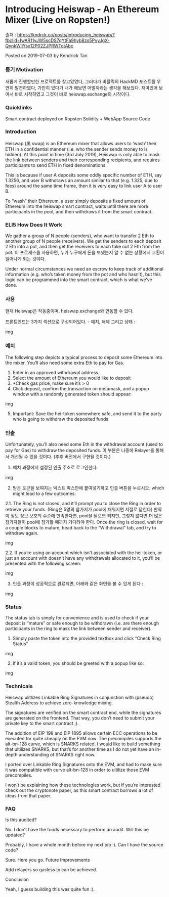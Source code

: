 # Introducing Heiswap - An Ethereum Mixer (Live on Ropsten!)

출처 : https://kndrck.co/posts/introducing_heiswap/?fbclid=IwAR11yJW5scDS7qYtFa9hyb8zo5PvyJgX-QynkWliYsx12P02ZJPRWTotAbc

Posted on 2019-07-03 by Kendrick Tan

### 동기 Motivation

새롭게 진행할만한 프로젝트를 찾고있었다, 그러다가 비탈릭의 HackMD 포스트를 우연히 발견하였다, 가만히 있다가 내가 해보면 어떨까라는 생각을 해보았다. 재미있어 보여서 바로 시작하였고 그것이 바로 heiswap.exchange의 시작이다. 

### Quicklinks

Smart contract deployed on Ropsten
Solidity + WebApp Source Code

### Introduction

Heiswap (黑 swap) is an Ethereum mixer that allows users to ‘wash’ their ETH in a confidential manner (i.e. who the sender sends money to is hidden). At this point in time (3rd July 2019), Heiswap is only able to mask the link between senders and their corresponding recipients, and requires participants to send ETH in fixed denominations.

This is because if user A deposits some oddly specific number of ETH, say 1.3256, and user B withdraws an amount similar to that (e.g. 1.325, due to fees) around the same time frame, then it is very easy to link user A to user B.

To “wash” their Ethereum, a user simply deposits a fixed amount of Ethereum into the heiswap smart contract, waits until there are more participants in the pool, and then withdraws it from the smart contract..

### ELI5 How Does It Work

We gather a group of N people (senders), who want to transfer 2 Eth to another group of N people (receivers). We get the senders to each deposit 2 Eth into a pot, and then get the receivers to each take out 2 Eth from the pot. 이 프로세스를 사용하면, 누가 누구에게 돈을 보냈는지 알 수 없는 상황에서 교환이 일어나게 되는 것이다.

Under normal circumstances we need an escrow to keep track of additional information (e.g. who’s taken money from the pot and who hasn’t), but this logic can be programmed into the smart contract, which is what we’ve done.

### 사용 

현재 Heiswap은 작동중이며, heiswap.exchange와 연동할 수 있다. 

프론트엔드는 3가지 섹션으로 구성되어있다. - 예치, 해제 그리고 상태 : 

img 

### 예치 

The following step depicts a typical process to deposit some Ethereum into the mixer. You’ll also need some extra Eth to pay for Gas.

1. Enter in an approved withdrawal address.
2. Select the amount of Ethereum you would like to deposit
3. *Check gas price, make sure it’s > 0
4. Click deposit, confirm the transaction on metamask, and a popup window with a randomly generated token should appear:

img 

5. Important: Save the hei-token somewhere safe, and send it to the party who is going to withdraw the deposited funds

### 인출 

Unfortunately, you’ll also need some Eth in the withdrawal account (used to pay for Gas) to withdraw the deposited funds. 이 부분은 나중에 Relayer를 통해서 개선될 수 있을 것이다. (추후 버전에서 구현될 것이다.)

1. 예치 과정에서 설정된 인출 주소로 로그인한다. 

img

2. 받은 토큰을 보여지는 텍스트 박스안에 붙여넣기하고 인출 버튼을 누르시오. which might lead to a few outcomes:

2.1. The Ring is not closed, and it’ll prompt you to close the Ring in order to retrieve your funds. (Ring은 5명의 참가지가 pool에 채워지면 저절로 닫힌다) 만약 이 정도 정보 보호의 수준에 만족한다면, pool을 닫으면 되지만, 그렇지 않다면 더 많은 참가자들이 pool에 참가할 때까지 기다려야 한다. Once the ring is closed, wait for a couple blocks to mature, head back to the “Withdrawal” tab, and try to withdraw again.

img 

2.2. If you’re using an account which isn’t associated with the hei-token, or just an account with doesn’t have any withdrawals allocated to it, you’ll be presented with the following screen:

img

3. 인출 과정이 성공적으로 완료되면, 아래와 같은 화면을 볼 수 있게 된다 : 

img 

### Status

The status tab is simply for convenience and is used to check if your deposit is “mature” or safe enough to be withdrawn (i.e. are there enough participants in the ring to mask the link between sender and receiver).

1. Simply paste the token into the provided textbox and click “Check Ring Status”

img

2. If it’s a valid token, you should be greeted with a popup like so:

img

### Technicals

Heiswap ulitlizes Linkable Ring Signatures in conjunction with (pseudo) Stealth Address to achieve zero-knowledge mixing.

The signatures are verified on the smart contract end, while the signatures are generated on the frontend. That way, you don’t need to submit your private key to the smart contract ;).

The addition of EIP 198 and EIP 1895 allows certain ECC operations to be executed for quite cheaply on the EVM now. The precompiles supports the alt-bn-128 curve, which is SNARKS related. I would like to build something that ultilizes SNARKS, but that’s for another time as I do not yet have an in-depth understanding of SNARKS right now.

I ported over Linkable Ring Signatures onto the EVM, and had to make sure it was compatible with curve alt-bn-128 in order to ultilize those EVM precompiles.

I won’t be explaining how these technologies work, but if you’re interested check out the cryptonote paper, as this smart contract borrows a lot of ideas from that paper.

### FAQ

Is this audited?

No. I don’t have the funds necessary to perform an audit.
Will this be updated?

Probably, I have a whole month before my next job :).
Can I have the source code?

Sure. Here you go.
Future Improvements

Add relayers so gasless tx can be achieved.

Conclusion

Yeah, I guess building this was quite fun :).